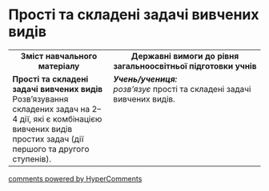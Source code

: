<div id="hypercomments_widget" class="js-hypercomments-widget invisible"></div>

# Прості та складені задачі вивчених видів
<table>
  <tr>
    <td width="40%" align="center"><b>Зміст навчального матеріалу<b></td>
    <td width="60%" align="center"><b>Державні вимоги до рівня загальноосвітньої підготовки учнів</b></td>
  </tr>
  <tr>
    <td width="40%" style="vertical-align:top !important;"><b>Прості та складені задачі вивчених видів</b><br>
Розв’язування складених задач на 2–4 дії, які є комбінацією вивчених видів простих задач (дії першого та другого ступенів).<br></td>
    <td width="60%" style="vertical-align:top !important;"><i><b>Учень/учениця:</b></i><br>
<i>розв’язує</i>  прості та складені задачі вивчених видів.<br></td>
  </tr>
</table>

<div class="js-hypercomments-container">
    <a href="http://hypercomments.com" class="hc-link" title="comments widget">comments powered by HyperComments</a>
</div>